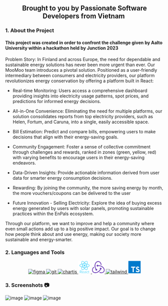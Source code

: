 <h2 align="center">Brought to you by Passionate Software Developers from Vietnam <img src="https://raw.githubusercontent.com/stevenrskelton/flag-icon/master/png/16/country-4x3/vn.png" alt=""/> 
</h2>

<h3 align="left">1. About the Project</h1>
<h4>This project was created in order to confront the challenge given by Aalto University within a hackathon held by Junction 2023</h4>

Problem Story: In Finland and across Europe, the need for dependable and sustainable energy solutions has never been more urgent than ever. Our MooMoo team introduces a pivotal solution. Positioned as a user-friendly intermediary between consumers and electricity providers, our platform revolutionizes energy conservation by offering a platform built in React:

- Real-time Monitoring: Users access a comprehensive dashboard providing insights into electricity usage patterns, spot prices, and predictions for informed energy decisions.

- All-in-One Convenience: Eliminating the need for multiple platforms, our solution consolidates reports from top electricity providers, such as Helen, Fortum, and Caruna, into a single, easily accessible space.

- Bill Estimation: Predict and compare bills, empowering users to make decisions that align with their energy-saving goals.

- Community Engagement: Foster a sense of collective commitment through challenges and rewards, ranked in zones (green, yellow, red) with varying benefits to encourage users in their energy-saving endeavors.

- Data-Driven Insights: Provide actionable information derived from user data for smarter energy consumption decisions.

- Rewarding: By joining the community, the more saving energy by month, the more vouchers/coupons can be delivered to the user

- Future Innovation - Selling Electricity: Explore the idea of buying excess energy generated by users with solar panels, promoting sustainable practices within the EnPals ecosystem.

Through our platform, we want to improve and help a community where even small actions add up to a big positive impact. Our goal is to change how people think about and use energy, making our society more sustainable and energy-smarter.
<h3 align="left">2. Languages and Tools</h3>
<p align="center"><a href="https://www.figma.com/" target="_blank" rel="noreferrer"> <img src="https://www.vectorlogo.zone/logos/figma/figma-icon.svg" alt="figma" width="40" height="40"/>  <a href="https://git-scm.com/" target="_blank" rel="noreferrer"> <img src="https://www.vectorlogo.zone/logos/git-scm/git-scm-icon.svg" alt="git" width="40" height="40"/> </a>  <a href="https://www.chartjs.org" target="_blank" rel="noreferrer"> <img src="https://www.chartjs.org/media/logo-title.svg" alt="chartjs" width="40" height="40"/></a><a href="https://reactjs.org/" target="_blank" rel="noreferrer"> <img src="https://raw.githubusercontent.com/devicons/devicon/master/icons/react/react-original-wordmark.svg" alt="react" width="40" height="40"/> </a> <a href="https://redux.js.org" target="_blank" rel="noreferrer"> <img src="https://raw.githubusercontent.com/devicons/devicon/master/icons/redux/redux-original.svg" alt="redux" width="40" height="40"/> </a> <a href="https://tailwindcss.com/" target="_blank" rel="noreferrer"> <img src="https://www.vectorlogo.zone/logos/tailwindcss/tailwindcss-icon.svg" alt="tailwind" width="40" height="40"/> </a> <a href="https://www.typescriptlang.org/" target="_blank" rel="noreferrer"> <img src="https://raw.githubusercontent.com/devicons/devicon/master/icons/typescript/typescript-original.svg" alt="typescript" width="40" height="40"/> </a> </p>
<h3 align="left">3. Screenshots 📷</h3>

![image](https://github.com/behong1999/EnPals/assets/44105063/1711e51b-2fd6-4282-8389-1890588604c9)
![image](https://github.com/behong1999/EnPals/assets/44105063/2c0b1054-6d56-43cb-9b36-22aee22c80c4)
![image](https://github.com/behong1999/EnPals/assets/44105063/2527d666-c1fd-4c3f-8df6-a45b4e50b24b)


